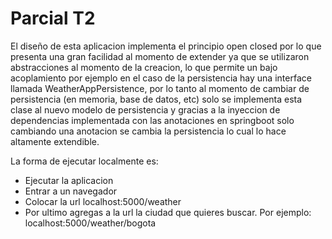 # Parcial T2

El diseño de esta aplicacion implementa el principio open closed por lo que presenta una gran facilidad al momento de extender ya que se utilizaron abstracciones al momento de la creacion, lo que permite un bajo acoplamiento por ejemplo en el caso de la persistencia hay una interface llamada WeatherAppPersistence, por lo tanto al momento de cambiar de persistencia (en memoria, base de datos, etc) solo se implementa esta clase al nuevo modelo de persistencia y gracias a la inyeccion de dependencias implementada con las anotaciones en springboot solo cambiando una anotacion se cambia la persistencia lo cual lo hace altamente extendible. 

La forma de ejecutar localmente es:
* Ejecutar la aplicacion
* Entrar a un navegador
* Colocar la url localhost:5000/weather
* Por ultimo agregas a la url la ciudad que quieres buscar. Por ejemplo: localhost:5000/weather/bogota